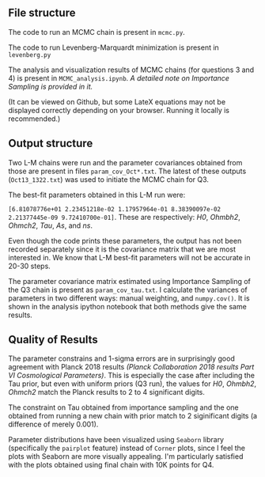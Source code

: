 ## File structure

The code to run an MCMC chain is present in `mcmc.py`.

The code to run Levenberg-Marquardt minimization is present in `levenberg.py`

The analysis and visualization results of MCMC chains (for questions 3 and 4) is present in `MCMC_analysis.ipynb`. *A detailed note on Importance Sampling is provided in it.*

(It can be viewed on Github, but some LateX equations may not be displayed correctly depending on your browser. Running it locally is recommended.)

## Output structure

Two L-M chains were run and the parameter covariances obtained from those are present in files `param_cov_Oct*.txt`. The latest of these outputs (`Oct13_1322.txt`) was used to initiate the MCMC chain for Q3.

The best-fit parameters obtained in this L-M run were: 

`[6.81078776e+01 2.23451218e-02 1.17957964e-01 8.38390097e-02 2.21377445e-09 9.72410700e-01]`. These are respectively: _H0_, _Ohmbh2_, _Ohmch2_, _Tau_, _As_, and _ns_.

Even though the code prints these parameters, the output has not been recorded separately since it is the covariance matrix that we are most interested in. We know that L-M best-fit parameters will not be accurate in 20-30 steps.

The parameter covariance matrix estimated using Importance Sampling of the Q3 chain is present as `param_cov_tau.txt`. I calculate the variances of parameters in two different ways: manual weighting, and `numpy.cov()`. It is shown in the analysis ipython notebook that both methods give the same results.

## Quality of Results

The parameter constrains and 1-sigma errors are in surprisingly good agreement with Planck 2018 results _(Planck Collaboration 2018 results Part VI Cosmological Parameters)_. This is especially the case after including the Tau prior, but even with uniform priors (Q3 run), the values for _H0_, _Ohmbh2_, _Ohmch2_ match the Planck results to 2 to 4 significant digits.

The constraint on Tau obtained from importance sampling and the one obtained from running a new chain with prior match to 2 siginificant digits (a difference of merely 0.001).

Parameter distributions have been visualized using `Seaborn` library (specifically the `pairplot` feature) instead of `Corner` plots, since I feel the plots with Seaborn are more visually appealing. I'm particularly satisfied with the plots obtained using final chain with 10K points for Q4.

